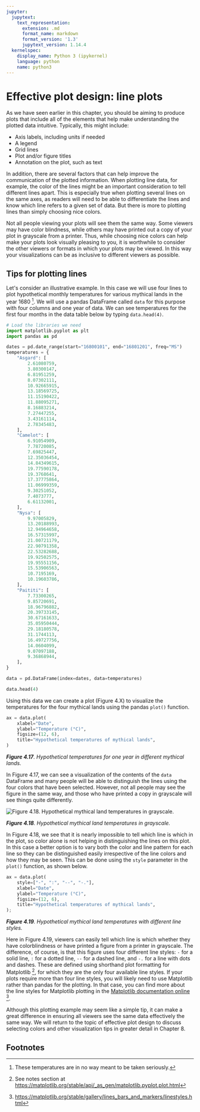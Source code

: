 ```yaml
---
jupyter:
  jupytext:
    text_representation:
      extension: .md
      format_name: markdown
      format_version: '1.3'
      jupytext_version: 1.14.4
  kernelspec:
    display_name: Python 3 (ipykernel)
    language: python
    name: python3
---
```


# Effective plot design: line plots

As we have seen earlier in this chapter, you should be aiming to produce plots that include all of the elements that help make understanding the plotted data intuitive. Typically, this might include:

- Axis labels, including units if needed
- A legend
- Grid lines
- Plot and/or figure titles
- Annotation on the plot, such as text

In addition, there are several factors that can help improve the communication of the plotted information. When plotting line data, for example, the color of the lines might be an important consideration to tell different lines apart. This is especially true when plotting several lines on the same axes, as readers will need to be able to differentiate the lines and know which line refers to a given set of data. But there is more to plotting lines than simply choosing nice colors. 

Not all people viewing your plots will see them the same way. Some viewers may have color blindness, while others may have printed out a copy of your plot in grayscale from a printer. Thus, while choosing nice colors can help make your plots look visually pleasing to you, it is worthwhile to consider the other viewers or formats in which your plots may be viewed. In this way your visualizations can be as inclusive to different viewers as possible.


## Tips for plotting lines

Let's consider an illustrative example. In this case we will use four lines to plot hypothetical monthly temperatures for various mythical lands in the year 1680 [^nerds]. We will use a pandas DataFrame called `data` for this purpose with four columns and one year of data. We can see temperatures for the first four months in the data table below by typing `data.head(4)`.

```python tags=["hide-cell"]
# Load the libraries we need
import matplotlib.pyplot as plt
import pandas as pd

dates = pd.date_range(start="16800101", end="16801201", freq="MS")
temperatures = {
    "Asgard": [
        2.61080759,
        3.80300147,
        6.81951259,
        8.07302111,
        10.92665915,
        13.18569725,
        11.15190422,
        11.88095271,
        8.16883214,
        7.27447255,
        3.43161114,
        2.78345483,
    ],
    "Camelot": [
        6.91054909,
        7.78720085,
        7.69825447,
        12.35036454,
        14.84349615,
        19.77590178,
        19.3768641,
        17.37775864,
        11.06999359,
        9.30251052,
        7.4073777,
        6.61132001,
    ],
    "Nysa": [
        9.97005829,
        13.20188993,
        12.94964658,
        16.57315997,
        21.00721179,
        22.90791358,
        22.53282688,
        19.92502575,
        19.95551156,
        15.53906563,
        10.7195169,
        10.19603786,
    ],
    "Paititi": [
        7.73300265,
        9.85720691,
        18.96796882,
        20.39733145,
        30.67161633,
        35.05950444,
        29.18180578,
        31.1744113,
        16.49727756,
        14.0604099,
        9.07097188,
        9.36868944,
    ],
}

data = pd.DataFrame(index=dates, data=temperatures)
```

```python
data.head(4)
```

Using this data we can create a plot (Figure 4.X) to visualize the temperatures for the four mythical lands using the pandas `plot()` function.

```python
ax = data.plot(
    xlabel="Date",
    ylabel="Temperature (°C)",
    figsize=(12, 6),
    title="Hypothetical temperatures of mythical lands",
)
```

_**Figure 4.17**. Hypothetical temperatures for one year in different mythical lands._

In Figure 4.17, we can see a visualization of the contents of the `data` DataFrame and many people will be able to distinguish the lines using the four colors that have been selected. However, not all people may see the figure in the same way, and those who have printed a copy in grayscale will see things quite differently.

![_**Figure 4.18**. Hypothetical mythical land temperatures in grayscale._](../img/lines-grayscale.png)

_**Figure 4.18**. Hypothetical mythical land temperatures in grayscale._

In Figure 4.18, we see that it is nearly impossible to tell which line is which in the plot, so color alone is not helping in distinguishing the lines on this plot. In this case a better option is to vary both the color and line pattern for each line so they can be distinguished easily irrespective of the line colors and how they may be seen. This can be done using the `style` parameter in the `plot()` function, as shown below.

```python
ax = data.plot(
    style=["-", ":", "--", "-."],
    xlabel="Date",
    ylabel="Temperature (°C)",
    figsize=(12, 6),
    title="Hypothetical temperatures of mythical lands",
);
```

_**Figure 4.19**. Hypothetical mythical land temperatures with different line styles._

Here in Figure 4.19, viewers can easily tell which line is which whether they have colorblindness or have printed a figure from a printer in grayscale. The difference, of course, is that this figure uses four different line styles: `-` for a solid line, `:` for a dotted line, `--` for a dashed line, and `-.` for a line with dots and dashes. These are defined using shorthand plot formatting for Matplotlib [^shorthand], for which they are the only four available line styles. If your plots require more than four line styles, you will likely need to use Matplotlib rather than pandas for the plotting. In that case, you can find more about the line styles for Matplotlib plotting in the [Matplotlib documentation online](https://matplotlib.org/stable/gallery/lines_bars_and_markers/linestyles.html) [^linestyles]. 

Although this plotting example may seem like a simple tip, it can make a great difference in ensuring all viewers see the same data effectively the same way. We will return to the topic of effective plot design to discuss selecting colors and other visualization tips in greater detail in Chapter 8.


## Footnotes

[^linestyles]: <https://matplotlib.org/stable/gallery/lines_bars_and_markers/linestyles.html>
[^nerds]: These temperatures are in no way meant to be taken seriously.
[^shorthand]: See notes section at <https://matplotlib.org/stable/api/_as_gen/matplotlib.pyplot.plot.html>
